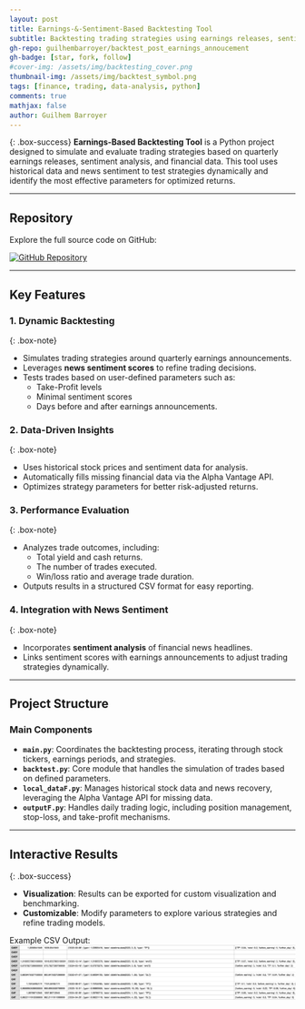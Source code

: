 ```yaml
---
layout: post
title: Earnings-&-Sentiment-Based Backtesting Tool
subtitle: Backtesting trading strategies using earnings releases, sentiment analysis, and news data
gh-repo: guilhembarroyer/backtest_post_earnings_annoucement
gh-badge: [star, fork, follow]
#cover-img: /assets/img/backtesting_cover.png
thumbnail-img: /assets/img/backtest_symbol.png
tags: [finance, trading, data-analysis, python]
comments: true
mathjax: false
author: Guilhem Barroyer
---
```


{: .box-success}
**Earnings-Based Backtesting Tool** is a Python project designed to simulate and evaluate trading strategies based on quarterly earnings releases, sentiment analysis, and financial data. This tool uses historical data and news sentiment to test strategies dynamically and identify the most effective parameters for optimized returns.

---

## **Repository**

Explore the full source code on GitHub:

[![GitHub Repository](https://img.shields.io/badge/GitHub-Earnings_Based_Backtesting-blue?style=flat-square&logo=github)](https://github.com/guilhembarroyer/backtest_post_earnings_annoucement)

---

## **Key Features**

### 1. **Dynamic Backtesting**
{: .box-note}
- Simulates trading strategies around quarterly earnings announcements.
- Leverages **news sentiment scores** to refine trading decisions.
- Tests trades based on user-defined parameters such as:
  - Take-Profit levels
  - Minimal sentiment scores
  - Days before and after earnings announcements.

### 2. **Data-Driven Insights**
{: .box-note}
- Uses historical stock prices and sentiment data for analysis.
- Automatically fills missing financial data via the Alpha Vantage API.
- Optimizes strategy parameters for better risk-adjusted returns.

### 3. **Performance Evaluation**
{: .box-note}
- Analyzes trade outcomes, including:
  - Total yield and cash returns.
  - The number of trades executed.
  - Win/loss ratio and average trade duration.
- Outputs results in a structured CSV format for easy reporting.

### 4. **Integration with News Sentiment**
{: .box-note}
- Incorporates **sentiment analysis** of financial news headlines.
- Links sentiment scores with earnings announcements to adjust trading strategies dynamically.

---

## **Project Structure**

### **Main Components**
- **`main.py`**: Coordinates the backtesting process, iterating through stock tickers, earnings periods, and strategies.
- **`backtest.py`**: Core module that handles the simulation of trades based on defined parameters.
- **`local_dataF.py`**: Manages historical stock data and news recovery, leveraging the Alpha Vantage API for missing data.
- **`outputF.py`**: Handles daily trading logic, including position management, stop-loss, and take-profit mechanisms.

---

## **Interactive Results**

{: .box-success}
- **Visualization**: Results can be exported for custom visualization and benchmarking.
- **Customizable**: Modify parameters to explore various strategies and refine trading models.

Example CSV Output:
![Exemples de résultats cs](assets/img/ex_results.png)
